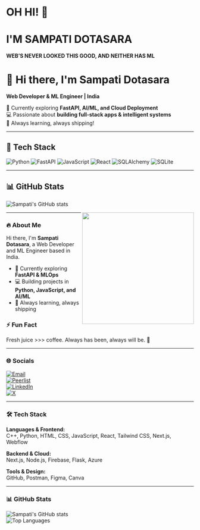 # OH HI! 👋  
# I'M SAMPATI DOTASARA  

**WEB’S NEVER LOOKED THIS GOOD, AND NEITHER HAS ML**  


# 👋 Hi there, I'm Sampati Dotasara  

**Web Developer & ML Engineer | India**  

🌱 Currently exploring **FastAPI, AI/ML, and Cloud Deployment**  
💻 Passionate about **building full-stack apps & intelligent systems**  
🚀 Always learning, always shipping!  

---

## 🔧 Tech Stack

![Python](https://img.shields.io/badge/Python-3776AB?style=for-the-badge&logo=python&logoColor=white)
![FastAPI](https://img.shields.io/badge/FastAPI-009688?style=for-the-badge&logo=fastapi&logoColor=white)
![JavaScript](https://img.shields.io/badge/JavaScript-F7E017?style=for-the-badge&logo=javascript&logoColor=black)
![React](https://img.shields.io/badge/React-61DAFB?style=for-the-badge&logo=react&logoColor=black)
![SQLAlchemy](https://img.shields.io/badge/SQLAlchemy-D71F00?style=for-the-badge&logo=sqlalchemy&logoColor=white)
![SQLite](https://img.shields.io/badge/SQLite-07405E?style=for-the-badge&logo=sqlite&logoColor=white)

---

## 📊 GitHub Stats

![Sampati's GitHub stats](https://github-readme-stats.vercel.app/ap)

<img align="right" src="https://raw.githubusercontent.com/sampatidotasara/sampatidotasara/main/banner.png" width="300" />

---

### 🔥 About Me
Hi there, I'm **Sampati Dotasara**, a Web Developer and ML Engineer based in India.  

- 🌱 Currently exploring **FastAPI & MLOps**  
- 💻 Building projects in **Python, JavaScript, and AI/ML**  
- 🚀 Always learning, always shipping  

### ⚡ Fun Fact
Fresh juice >>> coffee. Always has been, always will be. 🍹

---

### 🌐 Socials
[![Email](https://img.shields.io/badge/Email-D14836?logo=gmail&logoColor=white)](mailto:dotasarasampati6@gmail.com)   
[![Peerlist](https://img.shields.io/badge/Peerlist-000?logo=peerlist&logoColor=white)](https://peerlist.io/sampati12)  
[![LinkedIn](https://img.shields.io/badge/LinkedIn-blue?logo=linkedin&logoColor=white)](https://www.linkedin.com/in/sampati-dotasara-50b06a29a/)  
[![X](https://img.shields.io/badge/X-1DA1F2?logo=x&logoColor=white)](https://x.com/sampati)  

---

### 🛠️ Tech Stack
**Languages & Frontend:**  
C++, Python, HTML, CSS, JavaScript, React, Tailwind CSS, Next.js, Webflow  

**Backend & Cloud:**  
Next.js, Node.js, Firebase, Flask, Azure  

**Tools & Design:**  
GitHub, Postman, Figma, Canva  

---

### 📊 GitHub Stats
![Sampati's GitHub stats](https://github-readme-stats.vercel.app/api?username=sampatidotasara&show_icons=true&theme=radical)  
![Top Languages](https://github-readme-stats.vercel.app/api/top-langs/?username=sampatidotasara&layout=compact&theme=radical)
